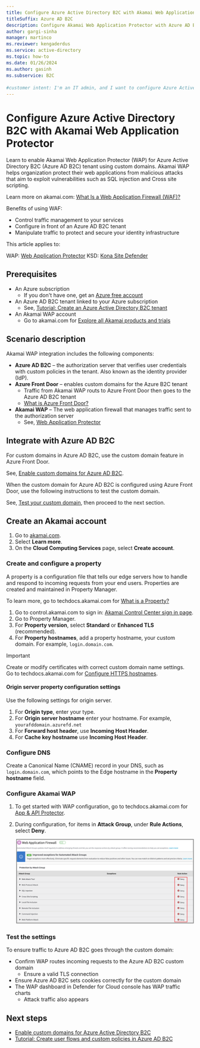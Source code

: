 ```yaml
---
title: Configure Azure Active Directory B2C with Akamai Web Application Protector
titleSuffix: Azure AD B2C
description: Configure Akamai Web Application Protector with Azure AD B2C
author: gargi-sinha
manager: martinco
ms.reviewer: kengaderdus
ms.service: active-directory
ms.topic: how-to
ms.date: 01/26/2024
ms.author: gasinh
ms.subservice: B2C

#customer intent: I'm an IT admin, and I want to configure Azure Active Directory B2C with Akamai Enterprise Application Access for SSO and secure hybrid access. I want to enable Azure AD B2C authentication for end users accessing private applications secured by Akamai Enterprise Application Access.
---
```


# Configure Azure Active Directory B2C with Akamai Web Application Protector

Learn to enable Akamai Web Application Protector (WAP) for Azure Active Directory B2C (Azure AD B2C) tenant using custom domains. Akamai WAP helps organization protect their web applications from malicious attacks that aim to exploit vulnerabilities such as SQL injection and Cross site scripting.

Learn more on akamai.com: [What Is a Web Application Firewall (WAF)?](https://www.akamai.com/glossary/what-is-a-waf)

Benefits of using WAF:

* Control traffic management to your services
* Configure in front of an Azure AD B2C tenant
* Manipulate traffic to protect and secure your identity infrastructure

This article applies to:

WAP: [Web Application Protector](https://www.akamai.com/products/web-application-protector)
KSD: [Kona Site Defender](https://www.akamai.com/us/en/products/security/kona-site-defender.jsp) 

## Prerequisites

* An Azure subscription
  * If you don't have one, get an [Azure free account](https://azure.microsoft.com/free/)
* An Azure AD B2C tenant linked to your Azure subscription
  * See, [Tutorial: Create an Azure Active Directory B2C tenant](tutorial-create-tenant.md) 
* An Akamai WAP account
  * Go to akamai.com for [Explore all Akamai products and trials](https://www.akamai.com/us/en/akamai-free-trials.jsp)

## Scenario description

Akamai WAP integration includes the following components:

* **Azure AD B2C** – the authorization server that verifies user credentials with custom policies in the tenant. Also known as the identity provider (IdP).
* **Azure Front Door** – enables custom domains for the Azure B2C tenant
  * Traffic from Akamai WAP routs to Azure Front Door then goes to the Azure AD B2C tenant
  * [What is Azure Front Door?](../frontdoor/front-door-overview.md) 
* **Akamai WAP** – The web application firewall that manages traffic sent to the authorization server
  * See, [Web Application Protector](https://www.akamai.com/us/en/resources/waf.jsp)

## Integrate with Azure AD B2C

For custom domains in Azure AD B2C, use the custom domain feature in Azure Front Door. 

See, [Enable custom domains for Azure AD B2C](./custom-domain.md?pivots=b2c-user-flow).  

When the custom domain for Azure AD B2C is configured using Azure Front Door, use the following instructions to test the custom domain.

See, [Test your custom domain](./custom-domain.md?pivots=b2c-custom-policy#test-your-custom-domain), then proceed to the next section.  

## Create an Akamai account

1. Go to [akamai.com](https://www.akamai.com).
2. Select **Learn more**.
3. On the **Cloud Computing Services** page, select **Create account**.

### Create and configure a property

A property is a configuration file that tells our edge servers how to handle and respond to incoming requests from your end users. Properties are created and maintained in Property Manager.

To learn more, go to techdocs.akamai.com for [What is a Property?](https://techdocs.akamai.com/start/docs/prop)

1. Go to control.akamai.com to sign in: [Akamai Control Center sign in page](https://control.akamai.com/wh/CUSTOMER/AKAMAI/en-US/WEBHELP/property-manager/property-manager-help/GUID-14BB87F2-282F-4C4A-8043-B422344884E6.html).
2. Go to Property Manager.
3. For **Property version**, select **Standard** or **Enhanced TLS** (recommended).
4. For **Property hostnames**, add a property hostname, your custom domain. For example, `login.domain.com`. 

  > [!IMPORTANT]
  > Create or modify certificates with correct custom domain name settings. </br> Go to techdocs.akamai.com for [Configure HTTPS hostnames](https://techdocs.akamai.com/property-mgr/docs/serve-content-over-https). 

#### Origin server property configuration settings

Use the following settings for origin server.

1. For **Origin type**, enter your type.
2. For **Origin server hostname** enter your hostname. For example, `yourafddomain.azurefd.net`
3. For **Forward host header**, use **Incoming Host Header**.
4. For **Cache key hostname** use **Incoming Host Header**.

### Configure DNS

Create a Canonical Name (CNAME) record in your DNS, such as `login.domain.com`, which points to the Edge hostname in the **Property hostname** field.

### Configure Akamai WAP

1. To get started with WAP configuration, go to techdocs.akamai.com for [App & API Protector](https://techdocs.akamai.com/cloud-security/docs/app-api-protector).
2. During configuration, for items in **Attack Group**, under **Rule Actions**, select **Deny**.

    ![Screenshot of denied attack groups, in the Rule Action column.](./media/partner-akamai/rule-action-deny.png)

### Test the settings

To ensure traffic to Azure AD B2C goes through the custom domain:

* Confirm WAP routes incoming requests to the Azure AD B2C custom domain
  * Ensure a valid TLS connection
* Ensure Azure AD B2C sets cookies correctly for the custom domain
* The WAP dashboard in Defender for Cloud console has WAP traffic charts
  * Attack traffic also appears

## Next steps

* [Enable custom domains for Azure Active Directory B2C](./custom-domain.md?pivots=b2c-user-flow)
* [Tutorial: Create user flows and custom policies in Azure AD B2C](./tutorial-create-user-flows.md?pivots=b2c-custom-policy&tabs=applications)
